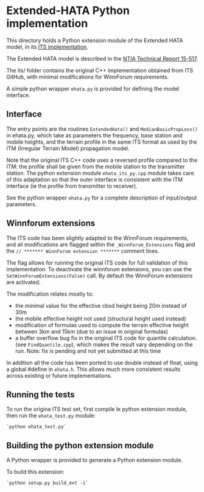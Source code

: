 # Extended-HATA Python implementation

This directory holds a Python extension module of the Extended HATA model, in its
[ITS implementation](https://github.com/NTIA/ehata). 

The Extended HATA model is described in the [NTIA Technical Report 15-517](https://www.ntia.doc.gov/report/2015/35-ghz-exclusion-zone-analyses-and-methodology).

The its/ folder contains the original C++ implementation obtained from ITS GitHub, 
with minimal modifications for WinnForum requirements.

A simple python wrapper `ehata.py` is provided for defining the model interface.

## Interface

The entry points are the routines `ExtendedHata()` and `MedianBasicPropLoss()`
in ehata.py, which take as parameters the frequency, base station and mobile heights,
and the terrain profile in the same ITS format as used by the ITM (Irregular Terrain
Model) propagation model.

Note that the original ITS C++ code uses a reversed profile compared to the ITM:
the profile shall be given from the mobile station to the transmitter station.
The python extension module `ehata_its_py.cpp` module takes care of this adaptation
so that the outer interface is consistent with the ITM interface (ie the profile from
transmitter to receiver).

See the python wrapper `ehata.py` for a complete description of input/output parameters.


## Winnforum extensions

The ITS code has been slightly adapted to the WinnForum requirements, and all
modifications are flagged within the `_WinnForum_Extensions` flag and the
`// ******* WinnForum extension *******` comment lines.

The flag allows for running the original ITS code for full validation of this
implementation. To deactivate the winnforum extensions, you can use 
the `SetWinnForumExtensions(False)` call.
By default the WinnForum extensions are activated.

The modification relates mostly to:

  - the minimal value for the effective cbsd height being 20m instead of 30m
  - the mobile effective height not used (structural height used instead)
  - modification of formulas used to compute the terrain effective height
  between 3km and 15km (due to an issue in original formulas)
  - a buffer overflow bug fix in the original ITS code for quantile calculation.
  (see `FindQuantile.cpp`), which makes the result vary depending on the run.
  Note: fix is pending and not yet submitted at this time

In addition all the code has been ported to use double instead of float, using
a global #define in `ehata.h`. This allows much more consistent results across existing
or future implementations.


## Running the tests
To run the origina ITS test set, first compile le python extension module,
then run the `ehata_test.py` module:

    `python ehata_test.py`


## Building the python extension module

A Python wrapper is provided to generate a Python extension module.

To build this extension:

    `python setup.py build_ext -i`


